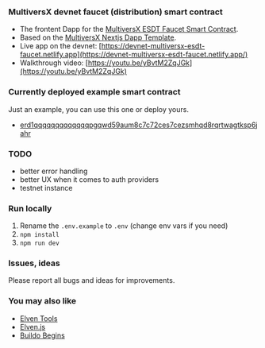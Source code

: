 ### MultiversX devnet faucet (distribution) smart contract

- The frontent Dapp for the [MultiversX ESDT Faucet Smart Contract](https://github.com/xdevguild/esdt-faucet-sc).
- Based on the [MultiversX Nextjs Dapp Template](https://github.com/xdevguild/nextjs-dapp-template).
- Live app on the devnet: [https://devnet-multiversx-esdt-faucet.netlify.app](https://devnet-multiversx-esdt-faucet.netlify.app/)
- Walkthrough video: [https://youtu.be/yBvtM2ZqJGk](https://youtu.be/yBvtM2ZqJGk)

### Currently deployed example smart contract

Just an example, you can use this one or deploy yours.

- [erd1qqqqqqqqqqqqqpgqwd59aum8c7c72ces7cezsmhqd8rqrtwagtksp6jahr](https://devnet-explorer.elrond.com/accounts/erd1qqqqqqqqqqqqqpgqwd59aum8c7c72ces7cezsmhqd8rqrtwagtksp6jahr)

### TODO

- better error handling
- better UX when it comes to auth providers
- testnet instance

### Run locally

1. Rename the `.env.example` to `.env` (change env vars if you need)
2. `npm install`
3. `npm run dev`

### Issues, ideas

Please report all bugs and ideas for improvements.

### You may also like

- [Elven Tools](https://github.com/ElvenTools)
- [Elven.js](https://github.com/juliancwirko/elven.js)
- [Buildo Begins](https://github.com/xdevguild/buildo-begins)
